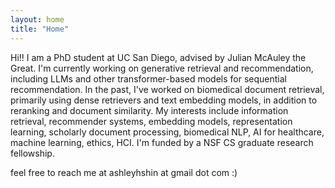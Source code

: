 ```yaml
---
layout: home
title: "Home"
---
```


Hi!! I am a PhD student at UC San Diego, advised by Julian McAuley the Great. I'm currently working on generative retrieval and recommendation, including LLMs and other transformer-based models for sequential recommendation. In the past, I've worked on biomedical document retrieval, primarily using dense retrievers and text embedding models, in addition to reranking and document similarity. My interests include information retrieval, recommender systems, embedding models, representation learning, scholarly document processing, biomedical NLP, AI for healthcare, machine learning, ethics, HCI. I'm funded by a NSF CS graduate research fellowship.

feel free to reach me at ashleyhshin at gmail dot com :) 


